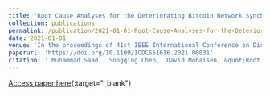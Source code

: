 ```yaml
---
title: "Root Cause Analyses for the Deteriorating Bitcoin Network Synchronization"
collection: publications
permalink: /publication/2021-01-01-Root-Cause-Analyses-for-the-Deteriorating-Bitcoin-Network-Synchronization
date: 2021-01-01
venue: 'In the proceedings of 41st IEEE International Conference on Distributed Computing Systems, ICDCS 2021, Washington DC, USA, July 7-10, 2021'
paperurl: 'https://doi.org/10.1109/ICDCS51616.2021.00031'
citation: ' Muhammad Saad,  Songqing Chen,  David Mohaisen, &quot;Root Cause Analyses for the Deteriorating Bitcoin Network Synchronization.&quot; In the proceedings of 41st IEEE International Conference on Distributed Computing Systems, ICDCS 2021, Washington DC, USA, July 7-10, 2021, 2021.'
---
```

[Access paper here](https://doi.org/10.1109/ICDCS51616.2021.00031){:target="_blank"}
